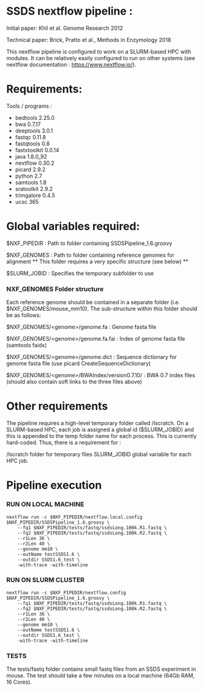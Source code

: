 # SSDS nextflow pipeline : 
Initial paper: Khil et al. Genome Research 2012

Technical paper: Brick, Pratto et al., Methods in Enzymology 2018

This nextflow pipeline is configured to work on a SLURM-based HPC with modules. It can be relatively easily configured to run on other systems (see nextflow documentation : https://www.nextflow.io/). 

# Requirements:
Tools / programs :
- bedtools	2.25.0
- bwa	0.7.17
- deeptools	3.0.1
- fastqc	0.11.8
- fastqtools	0.8
- fastxtoolkit	0.0.14
- java	1.8.0_92
- nextflow	0.30.2
- picard	2.9.2
- python	2.7
- samtools	1.8
- sratoolkit	2.9.2
- trimgalore	0.4.5
- ucsc	365

# Global variables required: 
$NXF_PIPEDIR   : Path to folder containing SSDSPipeline_1.6.groovy

$NXF_GENOMES   : Path to folder containing reference genomes for alignment
                 ** This folder requires a very specific structure (see below) **

$SLURM_JOBID   : Specifies the temporary subfolder to use 

### NXF_GENOMES Folder structure
Each reference genome should be contained in a separate folder (i.e. $NXF_GENOMES/mouse_mm10). The sub-structure within this folder should be as follows: 

$NXF_GENOMES/\<genome\>/genome.fa                : Genome fasta file

$NXF_GENOMES/\<genome\>/genome.fa.fai            : Index of genome fasta file (samtools faidx)

$NXF_GENOMES/\<genome\>/genome.dict              : Sequence dictionary for genome fasta file (use picard CreateSequenceDictionary)

$NXF_GENOMES/\<genome\>/BWAIndex/version0.7.10/  : BWA 0.7 index files (should also contain soft links to the three files above)



# Other requirements
The pipeline requires a high-level temporary folder called /lscratch. On a SLURM-based HPC, each job is assigned a global id ($SLURM_JOBID) and this is appended to the temp folder name for each process. This is currently hard-coded. Thus, there is a requirement for :

/lscratch folder for temporary files
SLURM_JOBID global variable for each HPC job.

# Pipeline execution

### RUN ON LOCAL MACHINE
```
nextflow run -c $NXF_PIPEDIR/nextflow.local.config $NXF_PIPEDIR/SSDSPipeline_1.6.groovy \
    --fq1 $NXF_PIPEDIR/tests/fastq/ssdsLong.100k.R1.fastq \
    --fq2 $NXF_PIPEDIR/tests/fastq/ssdsLong.100k.R2.fastq \
    --r1Len 36 \
    --r2Len 40 \
    --genome mm10 \
    --outName testSSDS1.6 \
    --outdir SSDS1.6_test \
    -with-trace -with-timeline
```

### RUN ON SLURM CLUSTER
```
nextflow run -c $NXF_PIPEDIR/nextflow.config $NXF_PIPEDIR/SSDSPipeline_1.6.groovy \
    --fq1 $NXF_PIPEDIR/tests/fastq/ssdsLong.100k.R1.fastq \
    --fq2 $NXF_PIPEDIR/tests/fastq/ssdsLong.100k.R2.fastq \
    --r1Len 36 \
    --r2Len 40 \
    --genome mm10 \
    --outName testSSDS1.6 \
    --outdir SSDS1.6_test \
    -with-trace -with-timeline
```

### TESTS
The tests/fastq folder contains small fastq files from an SSDS experiment in mouse. The test should take a few minutes on a local machine (64Gb RAM, 16 Cores).




